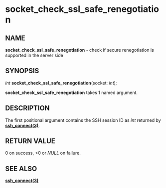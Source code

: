 # socket_check_ssl_safe_renegotiation

## NAME

**socket_check_ssl_safe_renegotiation** - check if secure renegotiation is supported in the server side

## SYNOPSIS

*int* **socket_check_ssl_safe_renegotiation**(socket: *int*);

**socket_check_ssl_safe_renegotiation** takes 1 named argument.

## DESCRIPTION

The first positional argument contains the SSH session ID as *int* returned by **[ssh_connect(3)](ssh_connect.md)**.

## RETURN VALUE

0 on success, <0 or *NULL* on failure.

## SEE ALSO

**[ssh_connect(3)](ssh_connect.md)**
